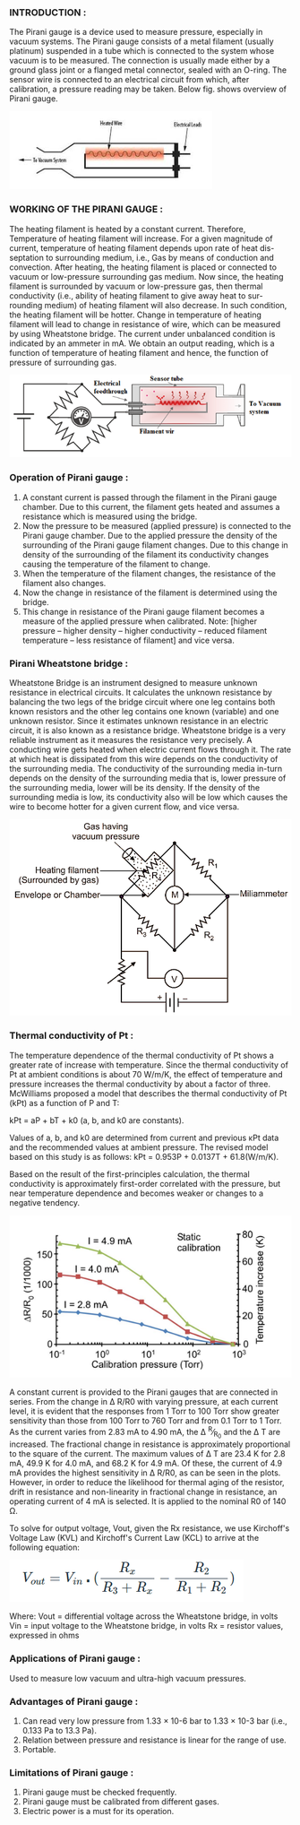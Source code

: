 ### INTRODUCTION :

The Pirani gauge is a device used to measure pressure, especially in vacuum systems. The Pirani gauge consists of a metal filament (usually platinum) suspended in a tube which is connected to the system whose vacuum is to be measured. The connection is usually made either by a ground glass joint or a flanged metal connector, sealed with an O-ring. The sensor wire is connected to an electrical circuit from which, after calibration, a pressure reading may be taken.
Below fig. shows overview of Pirani gauge. 

![1](images/piraniGuage.png)

### WORKING OF THE PIRANI GAUGE : 
The heating filament is heated by a constant current. Therefore, Temperature of heating filament will increase. For a given magnitude of current, temperature of heating filament depends upon rate of heat dis- septation to surrounding medium, i.e., Gas by means of conduction and convection. After heating, the heating filament is placed or connected to vacuum or low-pressure surrounding gas medium. Now since, the heating filament is surrounded by vacuum or low-pressure gas, then thermal conductivity (i.e., ability of heating filament to give away heat to sur- rounding medium) of heating filament will also decrease. In such condition, the heating filament will be hotter. Change in temperature of heating filament will lead to change in resistance of wire, which can be measured by using Wheatstone bridge. The current under unbalanced condition is indicated by an ammeter in mA. We obtain an output reading, which is a function of temperature of heating filament and hence, the function of pressure of surrounding gas.

![2](images/schematic-diagram-for-Pirani-gauge.png)



### Operation of Pirani gauge :

1.	A constant current is passed through the filament in the Pirani gauge chamber. Due to this current, the filament gets heated and assumes a resistance which is measured using the bridge.
2.	Now the pressure to be measured (applied pressure) is connected to the Pirani gauge chamber. Due to the applied pressure the density of the surrounding of the Pirani gauge filament changes. Due to this change in density of the surrounding of the filament its conductivity changes causing the temperature of the filament to change.
3.	When the temperature of the filament changes, the resistance of the filament also changes.
4.	Now the change in resistance of the filament is determined using the bridge.
5.	This change in resistance of the Pirani gauge filament becomes a measure of the applied pressure when calibrated.
Note: [higher pressure – higher density – higher conductivity – reduced filament temperature – less resistance of filament] and vice versa.


### Pirani Wheatstone bridge : 

Wheatstone Bridge is an instrument designed to measure unknown resistance in electrical circuits. It calculates the unknown resistance by balancing the two legs of the bridge circuit where one leg contains both known resistors and the other leg contains one known (variable) and one unknown resistor. Since it estimates unknown resistance in an electric circuit, it is also known as a resistance bridge. Wheatstone bridge is a very reliable instrument as it measures the resistance very precisely.
A conducting wire gets heated when electric current flows through it. The rate at which heat is dissipated from this wire depends on the conductivity of the surrounding media. 
The conductivity of the surrounding media in-turn depends on the density of the surrounding media that is, lower pressure of the surrounding media, lower will be its density. If the density of the surrounding media is low, its conductivity also will be low which causes the wire to become hotter for a given current flow, and vice versa.

![3](images/Pirani-Gauge.png)


### Thermal conductivity of Pt : 

The temperature dependence of the thermal conductivity of Pt shows a greater rate of increase with temperature.  Since the thermal conductivity of Pt at ambient conditions is about 70 W/m/K, the effect of temperature and pressure increases the thermal conductivity by about a factor of three. McWilliams proposed a model that describes the thermal conductivity of Pt (kPt) as a function of P and T: 

kPt = aP + bT + k0 (a, b, and k0 are constants). 

Values of a, b, and k0 are determined from current and previous κPt data and the recommended values at ambient pressure. The revised model based on this study is as follows:
kPt = 0.953P + 0.0137T + 61.8(W/m/K). 

Based on the result of the first-principles calculation, the thermal conductivity is approximately first-order correlated with the pressure, but near temperature dependence and becomes weaker or changes to a negative tendency. 

![3](images/piraniTheoryGraph.png)

A constant current is provided to the Pirani gauges that are connected in series. From the change in  &Delta; R/R0 with varying  pressure, at each current level, it is evident that the responses from 1 Torr to 100 Torr show greater sensitivity than those from 100 Torr to 760 Torr and from 0.1 Torr to 1 Torr. As the current varies from 2.83 mA to 4.90 mA, the  &Delta; <sup>R</sup>&frasl;<sub>R<sub>0</sub></sub> and the  &Delta; T are increased. The fractional change in resistance is approximately proportional to the square of the current. The maximum values of &Delta; T are 23.4 K for 2.8 mA, 49.9 K for 4.0 mA, and 68.2 K for 4.9 mA. Of these, the current of 4.9 mA provides the highest sensitivity in  &Delta; R/R0, as can be seen in the plots. However, in order to reduce the likelihood for thermal aging of the resistor, drift in resistance and non-linearity in fractional change in resistance, an operating current of 4 mA is selected. It is applied to the nominal R0 of 140 &Omega;. 


To solve for output voltage, Vout, given the Rx resistance, we use Kirchoff's Voltage Law (KVL) and Kirchoff's Current Law (KCL) to arrive at the following equation:

![4](images/formulaVout.png)


Where:
Vout = differential voltage across the Wheatstone bridge, in volts
Vin = input voltage to the Wheatstone bridge, in volts
Rx = resistor values, expressed in ohms


### Applications of Pirani gauge :
Used to measure low vacuum and ultra-high vacuum pressures.

### Advantages of Pirani gauge :

1.	Can read very low pressure from 1.33 × 10-6 bar to 1.33 × 10-3 bar (i.e., 0.133 Pa to 13.3 Pa).
2.	Relation between pressure and resistance is linear for the range of use.
3.	Portable.

### Limitations of Pirani gauge :
1.	Pirani gauge must be checked frequently.
2.	Pirani gauge must be calibrated from different gases.
3.	Electric power is a must for its operation.